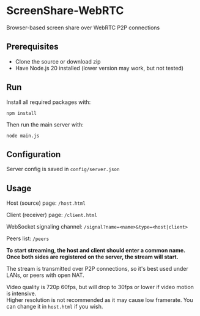 # ScreenShare-WebRTC
Browser-based screen share over WebRTC P2P connections

## Prerequisites
- Clone the source or download zip
- Have Node.js 20 installed (lower version may work, but not tested)

## Run
Install all required packages with:

```npm install```

Then run the main server with:

```node main.js```

## Configuration
Server config is saved in ```config/server.json```

## Usage
Host (source) page: ```/host.html```

Client (receiver) page: ```/client.html```

WebSocket signaling channel: ```/signal?name=<name>&type=<host|client>```

Peers list: ```/peers```

**To start streaming, the host and client should enter a common name.\
Once both sides are registered on the server, the stream will start.**

The stream is transmitted over P2P connections, so it's best used under LANs, or peers with open NAT.

Video quality is 720p 60fps, but will drop to 30fps or lower if video motion is intensive.\
Higher resolution is not recommended as it may cause low framerate. You can change it in ```host.html``` if you wish.
